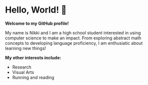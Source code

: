 # Hello, World! :wave: 
**Welcome to my GitHub profile!** 

My name is Nikki and I am a high school student interested in using computer science to make an impact. From exploring abstract math concepts to developing language proficiency, I am enthusiatic about learning new things!  

**My other interests include:**
- Research
- Visual Arts
- Running and reading
